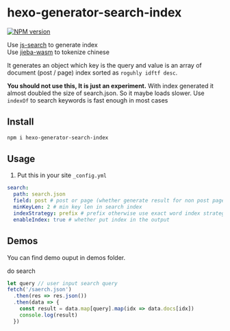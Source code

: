 # hexo-generator-search-index

[![NPM version](https://badgen.net/npm/v/hexo-generator-search-index)](https://npmjs.com/package/hexo-generator-search-index)

Use [js-search](https://github.com/bvaughn/js-search) to generate index  
Use [jieba-wasm](https://github.com/fengkx/jieba-wasm) to tokenize chinese

It generates an object which key is the query and value is an array of document (post / page) index sorted as `roguhly idftf desc`.

**You should not use this, It is just an experiment.**
With index generated it almost doubled the size of search.json. So it maybe loads slower. Use `indexOf` to search keywords is fast enough in most cases

## Install

```bash
npm i hexo-generator-search-index
```

## Usage

1. Put this in your site `_config.yml`

```yaml
search:
  path: search.json
  field: post # post or page (whether generate result for non post page)
  minKeyLen: 2 # min key len in search index
  indexStrategy: prefix # prefix otherwise use exact word index strategy
  enableIndex: true # whether put index in the output
```

## Demos

You can find demo ouput in demos folder.

do search

```js
let query // user input search query
fetch('/saerch.json')
  .then(res => res.json())
  .then(data => {
    const result = data.map[query].map(idx => data.docs[idx])
    console.log(result)
  })
```
